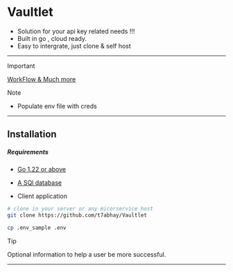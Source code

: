 # Vaultlet
- Solution for your api key related needs !!!
- Built in go , cloud ready.
- Easy to intergrate, just clone & self host 




---
> [!IMPORTANT]
> [WorkFlow & Much more](https://app.eraser.io/workspace/WZJMUDnUQLRQWyRQK2G0?origin=share)


> [!NOTE]
- Populate env file with creds
---

## Installation 
##### Requirements
- [Go 1.22 or above ](https://go.dev/)

- [A SQl database](https://letmegooglethat.com/?q=list+of+sql+database)
- Client application
```bash
# clone in your server or any micorservice host
git clone https://github.com/t7abhay/Vaultlet

cp .env_sample .env
```
> [!TIP]
> Optional information to help a user be more successful.


---
 




